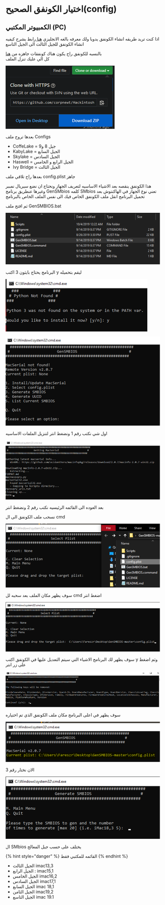 # اختيار الكونفق الصحيح\(config\)

## الكمبيوتر المكتبي \(PC\)

اذا كنت تريد طريقه انشاء الكونفق يدويا ولك معرفه بالغه الانجليزي [هنا ](https://hackintosh.gitbook.io/-r-hackintosh-vanilla-desktop-guide/config.plist-per-hardware/ivy-bridge)رابط يشرح كيفيه انشاء الكونفق للجيل الثالث الى الجيل التاسع  


بالنسبه للكونفق راح يكون هناك كونفقات جاهزه من [هنا ](https://github.com/corpnewt/Hackintosh-Guide)  
كل الي عليك  تنزل الملف 

![](../.gitbook/assets/image%20%2811%29.png)

بعدها تروح ملف Configs

* CoffeLake = جيل 8 و9
* KabyLake = الجيل السابع
* Skylake = الجيل السادس
* Haswell = الجيل الرابع و الخامس
* Ivy Bridge = الجيل الثالث

 بعدها راح تلاقي ملف config.plist جاهز

هذا الكونفق ينقصه بعد الاشياء الاساسيه لتعريف الجهاز ونحتاج ان نضع سيريال نمببر وغيرها عنطريق برنامج GenSMbios كلمه SMbios تعني نوع الجهاز في الهاكنتوش بعد تحميل البرنامج انقل ملف الكونفق الخاص فيك الى نفس الملف الخاص بالبرنامج

ثم افتح ملف GenSMBIOS.bat

![](../.gitbook/assets/image%20%2836%29.png)

البرنامج يحتاج بايثون 3 اكتب y ليقم بتحميله



![](../.gitbook/assets/image%20%2870%29.png)

![&#x627;&#x644;&#x642;&#x627;&#x626;&#x645;&#x647; &#x627;&#x644;&#x631;&#x626;&#x64A;&#x633;&#x64A;&#x647;](../.gitbook/assets/image%20%288%29.png)

اول شي نكتب رقم 1 ونضغط انتر لتنزيل الملفات الاساسيه

![&#x627;&#x646;&#x62A;&#x647;&#x627;&#x621; &#x627;&#x644;&#x628;&#x631;&#x646;&#x627;&#x645;&#x62C; &#x645;&#x646; &#x62A;&#x646;&#x632;&#x64A;&#x644; &#x627;&#x644;&#x645;&#x644;&#x641;&#x627;&#x62A;](../.gitbook/assets/image%20%2810%29.png)

بعد العوده الى القائمه الرئيسيه نكتب رقم 2 ونضغط انتر

نسحب ملف الكونفق الى ال cmd  

![](../.gitbook/assets/image%20%2859%29.png)

سوف يظهر مكان الملف بعد سحبه لل cmd اضغط انتر 

![](../.gitbook/assets/image%20%2850%29.png)

سوف يطهر لك البرنامج الاشياء التي سيتم التعديل عليها في الكونفق اكتب y وثم اضغط على زر انتر

![](../.gitbook/assets/image%20%2853%29.png)

سوف يظهر في اعلى البرنامج مكان ملف الكونفق الذي تم اختياره 

![](../.gitbook/assets/image%20%2857%29.png)

الان نختار رقم 3

![](../.gitbook/assets/image.png)

ال SMbios يختلف على حسب جيل المعالج 

{% hint style="danger" %}
القائمه للمكتبي فقط
{% endhint %}

* الجيل الثالث  imac13,3
* الجيل الرابع : imac15,1
* الجيل الخامس imac16,2
* الجيل السادس imac17,1
* الجيل السابع imac 18,1
* الجيل الثامن imac19,2
* الجيل التاسع imac 19.1



